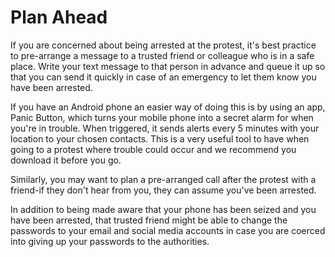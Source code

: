 [Title]: # (Plan Ahead)
[Difficulty]: # (Advanced)
[Order]: # (2)

# Plan Ahead

If you are concerned about being arrested at the protest, it's best practice to pre-arrange a message to a trusted friend or colleague who is in a safe place. Write your text message to that person in advance and queue it up so that you can send it quickly in case of an emergency to let them know you have been arrested.

If you have an Android phone an easier way of doing this is by using an app, Panic Button, which turns your mobile phone into a secret alarm for when you're in trouble. When triggered, it sends alerts every 5 minutes with your location to your chosen contacts. This is a very useful tool to have when going to a protest where trouble could occur and we recommend you download it before you go.

Similarly, you may want to plan a pre-arranged call after the protest with a friend-if they don't hear from you, they can assume you've been arrested.

In addition to being made aware that your phone has been seized and you have been arrested, that trusted friend might be able to change the passwords to your email and social media accounts in case you are coerced into giving up your passwords to the authorities.